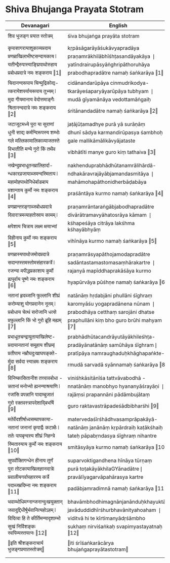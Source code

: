 # Shiva Bhujanga Prayata Stotram

| Devanagari | English |
| ------ | ------ |
|  |  |
| शिव भुजङ्ग प्रयात स्तोत्रम्   | śiva bhujaṅga prayāta stotram   |
|  |  |
|  |  |
| कृपासागरायाशुकाव्यप्रदाय   | kṛpāsāgarāyāśukāvyapradāya   |
| प्रणम्राखिलाभीष्टसन्दायकाय ❘   | praṇamrākhilābhīśhṭasandāyakāya ❘   |
| यतीन्द्रैरुपास्याङ्घ्रिपाथोरुहाय   | yatīndrairupāsyāṅghripāthoruhāya   |
| प्रबोधप्रदात्रे नमः शङ्कराय ‖1‖   | prabodhapradātre namaḥ śaṅkarāya ‖1‖   |
|  |  |
| चिदानन्दरूपाय चिन्मुद्रिकोद्य-   | cidānandarūpāya cinmudrikodya-   |
| त्करायेशपर्यायरूपाय तुभ्यम् ❘   | tkarāyeśaparyāyarūpāya tubhyam ❘   |
| मुदा गीयमानाय वेदोत्तमाङ्गैः   | mudā gīyamānāya vedottamāṅgaiḥ   |
| श्रितानन्ददात्रे नमः शङ्कराय ‖2‖   | śritānandadātre namaḥ śaṅkarāya ‖2‖   |
|  |  |
| जटाजूटमध्ये पुरा या सुराणां   | jaṭājūṭamadhye purā yā surāṇāṃ   |
| धुनी साद्य कर्मन्दिरूपस्य शम्भोः   | dhunī sādya karmandirūpasya śambhoḥ   |
| गले मल्लिकामालिकाव्याजतस्ते   | gale mallikāmālikāvyājataste   |
| विभातीति मन्ये गुरो किं तथैव ‖3‖   | vibhātīti manye guro kiṃ tathaiva ‖3‖   |
|  |  |
| नखेन्दुप्रभाधूतनम्रालिहार्दा-   | nakhenduprabhādhūtanamrālihārdā-   |
| न्धकारव्रजायाब्जमन्दस्मिताय ❘   | ndhakāravrajāyābjamandasmitāya ❘   |
| महामोहपाथोनिधेर्बाडबाय   | mahāmohapāthonidherbāḍabāya   |
| प्रशान्ताय कुर्मो नमः शङ्कराय ‖4‖   | praśāntāya kurmo namaḥ śaṅkarāya ‖4‖   |
|  |  |
| प्रणम्रान्तरङ्गाब्जबोधप्रदात्रे   | praṇamrāntaraṅgābjabodhapradātre   |
| दिवारात्रमव्याहतोस्राय कामम् ❘   | divārātramavyāhatosrāya kāmam ❘   |
| क्षपेशाय चित्राय लक्ष्म क्षयाभ्यां   | kśhapeśāya citrāya lakśhma kśhayābhyāṃ   |
| विहीनाय कुर्मो नमः शङ्कराय ‖5‖   | vihīnāya kurmo namaḥ śaṅkarāya ‖5‖   |
|  |  |
| प्रणम्रास्यपाथोजमोदप्रदात्रे   | praṇamrāsyapāthojamodapradātre   |
| सदान्तस्तमस्तोमसंहारकर्त्रे ❘   | sadāntastamastomasaṃhārakartre ❘   |
| रजन्या मपीद्धप्रकाशाय कुर्मो   | rajanyā mapīddhaprakāśāya kurmo   |
| ह्यपूर्वाय पूष्णे नमः शङ्कराय ‖6‖   | hyapūrvāya pūśhṇe namaḥ śaṅkarāya ‖6‖   |
|  |  |
| नतानां हृदब्जानि फुल्लानि शीघ्रं   | natānāṃ hṛdabjāni phullāni śīghraṃ   |
| करोम्याशु योगप्रदानेन नूनम् ❘   | karomyāśu yogapradānena nūnam ❘   |
| प्रबोधाय चेत्थं सरोजानि धत्से   | prabodhāya cetthaṃ sarojāni dhatse   |
| प्रफुल्लानि किं भो गुरो ब्रूहि मह्यम् ‖7‖   | praphullāni kiṃ bho guro brūhi mahyam ‖7‖   |
|  |  |
| प्रभाधूतचन्द्रायुतायाखिलेष्ट-   | prabhādhūtacandrāyutāyākhileśhṭa-   |
| प्रदायानतानां समूहाय शीघ्रम्❘   | pradāyānatānāṃ samūhāya śīghram❘   |
| प्रतीपाय नम्रौघदुःखाघपङ्क्ते-   | pratīpāya namraughaduḥkhāghapaṅkte-   |
| र्मुदा सर्वदा स्यान्नमः शङ्कराय ‖8‖   | rmudā sarvadā syānnamaḥ śaṅkarāya ‖8‖   |
|  |  |
| विनिष्कासितानीश तत्त्वावबोधा -   | viniśhkāsitānīśa tattvāvabodhā -   |
| न्नतानां मनोभ्यो ह्यनन्याश्रयाणि ❘   | nnatānāṃ manobhyo hyananyāśrayāṇi ❘   |
| रजांसि प्रपन्नानि पादाम्बुजातं   | rajāṃsi prapannāni pādāmbujātaṃ   |
| गुरो रक्तवस्त्रापदेशाद्बिभर्षि ‖9‖   | guro raktavastrāpadeśādbibharśhi ‖9‖   |
|  |  |
| मतेर्वेदशीर्षाध्वसम्प्रापकाया-   | matervedaśīrśhādhvasamprāpakāyā-   |
| नतानां जनानां कृपार्द्रैः कटाक्षैः ❘   | natānāṃ janānāṃ kṛpārdraiḥ kaṭākśhaiḥ ❘   |
| ततेः पापबृन्दस्य शीघ्रं निहन्त्रे   | tateḥ pāpabṛndasya śīghraṃ nihantre   |
| स्मितास्याय कुर्मो नमः शङ्कराय ‖10‖   | smitāsyāya kurmo namaḥ śaṅkarāya ‖10‖   |
|  |  |
| सुपर्वोक्तिगन्धेन हीनाय तूर्णं   | suparvoktigandhena hīnāya tūrṇaṃ   |
| पुरा तोटकायाखिलज्ञानदात्रे❘   | purā toṭakāyākhilaGYānadātre❘   |
| प्रवालीयगर्वापहारस्य कर्त्रे   | pravālīyagarvāpahārasya kartre   |
| पदाब्जम्रदिम्ना नमः शङ्कराय ‖11‖   | padābjamradimnā namaḥ śaṅkarāya ‖11‖   |
|  |  |
| भवाम्भोधिमग्नान्जनान्दुःखयुक्तान्   | bhavāmbhodhimagnānjanānduḥkhayuktān   |
| जवादुद्दिधीर्षुर्भवानित्यहोऽहम् ❘   | javāduddidhīrśhurbhavānityahoaham ❘   |
| विदित्वा हि ते कीर्तिमन्यादृशाम्भो   | viditvā hi te kīrtimanyādṛśāmbho   |
| सुखं निर्विशङ्कः स्वपिम्यस्तयत्नः ‖12‖   | sukhaṃ nirviśaṅkaḥ svapimyastayatnaḥ ‖12‖   |
|  |  |
| ‖इति श्रीशङ्कराचार्य भुजङ्गप्रयातस्तोत्रम्‖   | ‖iti śrīśaṅkarācārya bhujaṅgaprayātastotram‖   |
|  |  |
|  |  |
